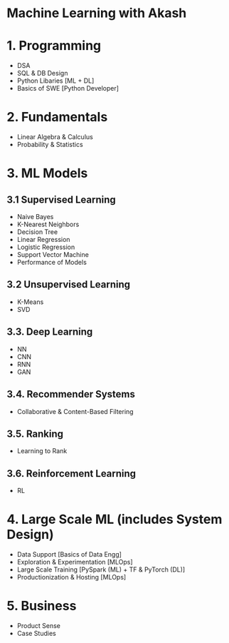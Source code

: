 # Machine Learning with Akash

# 1. Programming
- DSA
- SQL & DB Design
- Python Libaries [ML + DL]
- Basics of SWE [Python Developer]

# 2. Fundamentals
- Linear Algebra & Calculus
- Probability & Statistics

# 3. ML Models

## 3.1 Supervised Learning
- Naive Bayes
- K-Nearest Neighbors
- Decision Tree
- Linear Regression
- Logistic Regression
- Support Vector Machine
- Performance of Models

## 3.2 Unsupervised Learning
- K-Means
- SVD

## 3.3. Deep Learning
- NN
- CNN
- RNN
- GAN

## 3.4. Recommender Systems
- Collaborative & Content-Based Filtering

## 3.5. Ranking
- Learning to Rank

## 3.6. Reinforcement Learning
- RL

# 4. Large Scale ML (includes System Design)
- Data Support [Basics of Data Engg]
- Exploration & Experimentation [MLOps]
- Large Scale Training [PySpark (ML) + TF & PyTorch (DL)]
- Productionization & Hosting [MLOps]

# 5. Business
- Product Sense
- Case Studies
